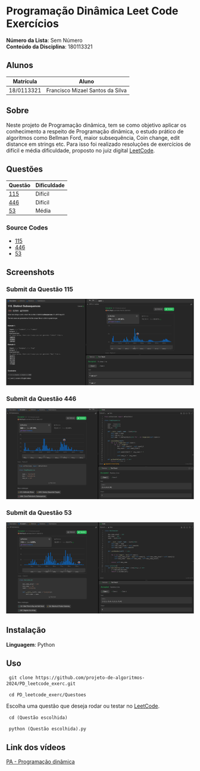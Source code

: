 # Programação Dinâmica Leet Code Exercícios

**Número da Lista**: Sem Número<br>
**Conteúdo da Disciplina**: 180113321<br>

## Alunos
|Matrícula | Aluno |
| -- | -- |
| 18/0113321  | Francisco Mizael Santos da Silva |

## Sobre 
Neste projeto de Programação dinâmica, tem se como objetivo aplicar os conhecimento a respeito de Programação dinâmica, o estudo prático de algoritmos como Bellman Ford, maior subsequência, Coin change, edit distance em strings etc. Para isso foi realizado resoluções de exercícios de difícil e média dificuldade, proposto no juiz digital [LeetCode](https://leetcode.com/).

## Questões
| Questão | Dificuldade |
| -- | -- |
| [115](leetcode.com/problems/distinct-subsequences/description/?envType=problem-list-v2&envId=dynamic-programming) | Difícil |
| [446](https://leetcode.com/problems/arithmetic-slices-ii-subsequence/description/?envType=problem-list-v2&envId=dynamic-programming) | Difícil |
| [53](https://leetcode.com/problems/maximum-subarray/description/?envType=problem-list-v2&envId=dynamic-programming) | Média |

### Source Codes
- [115](https://github.com/projeto-de-algoritmos-2024/PD_leetcode_exerc/blob/master/Questoes/Q115/Q115.py)
- [446](https://github.com/projeto-de-algoritmos-2024/PD_leetcode_exerc/blob/master/Questoes/Q446/Q446.py)
- [53](https://github.com/projeto-de-algoritmos-2024/PD_leetcode_exerc/blob/master/Questoes/Q53/Q53.py)

## Screenshots
### Submit da Questão 115
![Submissao](https://github.com/projeto-de-algoritmos-2024/PD_leetcode_exerc/blob/master/Questoes/Q115/assets/LeetCode.png "Exercicio Submetido")
<br>

### Submit da Questão 446
![Submissao](https://github.com/projeto-de-algoritmos-2024/PD_leetcode_exerc/blob/master/Questoes/Q446/assets/LeetCode.png "Exercicio Submetido")
<br>

### Submit da Questão 53
![Submissao](https://github.com/projeto-de-algoritmos-2024/PD_leetcode_exerc/blob/master/Questoes/Q53/assets/LeetCode.png "Exercicio Submetido")
<br>

## Instalação 
**Linguagem**: Python<br>


## Uso 
```
 git clone https://github.com/projeto-de-algoritmos-2024/PD_leetcode_exerc.git
```
```
 cd PD_leetcode_exerc/Questoes
```
Escolha uma questão que deseja rodar ou testar no [LeetCode](https://leetcode.com/).
```
 cd (Questão escolhida)
```
```
 python (Questão escolhida).py
```
## Link dos vídeos
[PA - Programação dinâmica]()
